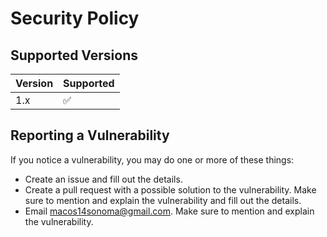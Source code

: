 # Security Policy

## Supported Versions

<!-- Use this section to tell people about which versions of your project are
currently being supported with security updates. -->

| Version | Supported          |
| ------- | ------------------ |
| 1.x     | :white_check_mark: |

## Reporting a Vulnerability

<!-- Use this section to tell people how to report a vulnerability.

Tell them where to go, how often they can expect to get an update on a
reported vulnerability, what to expect if the vulnerability is accepted or
declined, etc. -->
If you notice a vulnerability, you may do one or more of these things:
* Create an issue and fill out the details.
* Create a pull request with a possible solution to the vulnerability. Make sure to mention and explain the vulnerability and fill out the details.
* Email macos14sonoma@gmail.com. Make sure to mention and explain the vulnerability.
